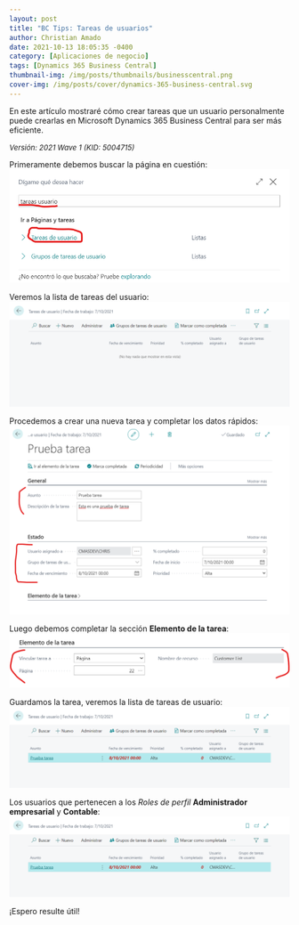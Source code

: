 ```yaml
---
layout: post
title: "BC Tips: Tareas de usuarios"
author: Christian Amado
date: 2021-10-13 18:05:35 -0400
category: [Aplicaciones de negocio]
tags: [Dynamics 365 Business Central]
thumbnail-img: /img/posts/thumbnails/businesscentral.png
cover-img: /img/posts/cover/dynamics-365-business-central.svg
---
```


En este artículo mostraré cómo crear tareas que un usuario personalmente puede crearlas en Microsoft Dynamics 365 Business Central para ser más eficiente.

<!--more-->
*<font size="2">Versión: 2021 Wave 1 (KID: 5004715)</font>*

Primeramente debemos buscar la página en cuestión:  
![](/img/posts/2021/10/13/Tarea1.png)  

Veremos la lista de tareas del usuario:  
![](/img/posts/2021/10/13/Tarea2.png)  

Procedemos a crear una nueva tarea y completar los datos rápidos:  
![](/img/posts/2021/10/13/Tarea3.png)  

Luego debemos completar la sección **Elemento de la tarea**:  
![](/img/posts/2021/10/13/Tarea4.png)  

Guardamos la tarea, veremos la lista de tareas de usuario:  
![](/img/posts/2021/10/13/Tarea5.png)  

Los usuarios que pertenecen a los *Roles de perfil* **Administrador empresarial** y **Contable**:  
![](/img/posts/2021/10/13/Tarea5.png)  

¡Espero resulte útil!